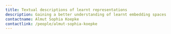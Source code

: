 ```yaml
---
title: Textual descriptions of learnt representations
description: Gaining a better understanding of learnt embedding spaces is crucial for improving representation learning. In this project, we aim to use large pretrained language models to generate natural language descriptions to obtain interpretable information about learnt image representations. 
contactname: Almut Sophia Koepke
contactlink: /people/almut-sophia-koepke
---
```

